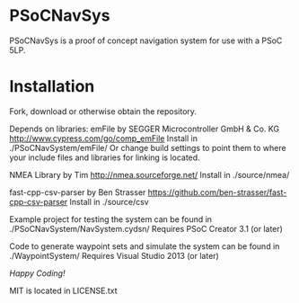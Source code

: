 PSoCNavSys
==============
PSoCNavSys is a proof of concept navigation system for use with a PSoC 5LP.

Installation
==============
Fork, download or otherwise obtain the repository.

Depends on libraries:
emFile by SEGGER Microcontroller GmbH & Co. KG
http://www.cypress.com/go/comp_emFile
Install in ./PSoCNavSystem/emFile/
Or change build settings to point them to where your include files and libraries for linking is located.

NMEA Library by Tim
http://nmea.sourceforge.net/
Install in ./source/nmea/

fast-cpp-csv-parser by Ben Strasser
https://github.com/ben-strasser/fast-cpp-csv-parser
Install in ./source/csv

Example project for testing the system can be found in ./PSoCNavSystem/NavSystem.cydsn/
Requires PSoC Creator 3.1 (or later)

Code to generate waypoint sets and simulate the system can be found in ./WaypointSystem/
Requires Visual Studio 2013 (or later)

*Happy Coding!*

MIT is located in LICENSE.txt
